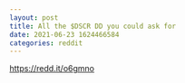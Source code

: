```yaml
--- 
layout: post 
title: All the $DSCR DD you could ask for 
date: 2021-06-23 1624466584 
categories: reddit 
--- 
```

https://redd.it/o6gmno